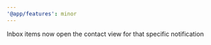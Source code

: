 ```yaml
---
'@app/features': minor
---
```


Inbox items now open the contact view for that specific notification
